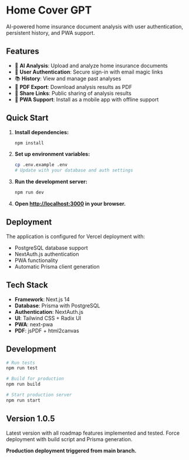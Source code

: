 # Home Cover GPT

AI-powered home insurance document analysis with user authentication, persistent history, and PWA support.

## Features

- 🤖 **AI Analysis**: Upload and analyze home insurance documents
- 👤 **User Authentication**: Secure sign-in with email magic links
- 📚 **History**: View and manage past analyses
- 📄 **PDF Export**: Download analysis results as PDF
- 🔗 **Share Links**: Public sharing of analysis results
- 📱 **PWA Support**: Install as a mobile app with offline support

## Quick Start

1. **Install dependencies:**
   ```bash
   npm install
   ```

2. **Set up environment variables:**
   ```bash
   cp .env.example .env
   # Update with your database and auth settings
   ```

3. **Run the development server:**
   ```bash
   npm run dev
   ```

4. **Open [http://localhost:3000](http://localhost:3000) in your browser.**

## Deployment

The application is configured for Vercel deployment with:
- PostgreSQL database support
- NextAuth.js authentication
- PWA functionality
- Automatic Prisma client generation

## Tech Stack

- **Framework**: Next.js 14
- **Database**: Prisma with PostgreSQL
- **Authentication**: NextAuth.js
- **UI**: Tailwind CSS + Radix UI
- **PWA**: next-pwa
- **PDF**: jsPDF + html2canvas

## Development

```bash
# Run tests
npm run test

# Build for production
npm run build

# Start production server
npm run start
```

## Version 1.0.5

Latest version with all roadmap features implemented and tested. Force deployment with build script and Prisma generation.

**Production deployment triggered from main branch.**

<!-- Another inconsequential git push for testing purposes -->